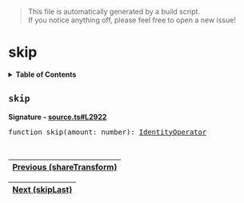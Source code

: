 > This file is automatically generated by a build script.<br>If you notice anything off, please feel free to open a new issue!

# skip

<details><summary><b>Table of Contents</b></summary>

1. [<code>skip</code>](#skip)</details>

## <a name="skip"></a><code>skip</code>

<b>Signature - [source.ts#L2922](..\/..\/packages\/core\/src\/source.ts#L2922)</b>

<pre>function skip(amount: number): <a href="001-IdentityOperator.md#IdentityOperator">IdentityOperator</a></pre><br>

| [Previous \(shareTransform\)](070-shareTransform.md#readme) |
| --- |

<div align="right">

| [Next \(skipLast\)](072-skipLast.md#readme) |
| --- |
</div>
